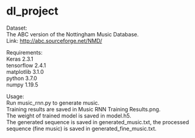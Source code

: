 # dl_project <br>


Dataset: <br>
The ABC version of the Nottingham Music Database. <br>
Link: http://abc.sourceforge.net/NMD/ <br>



Requirements:<br>
Keras                              2.3.1 <br>
tensorflow                         2.4.1 <br>
matplotlib                         3.1.0 <br>
python                             3.7.0 <br>
numpy                              1.19.5 <br>


Usage:  <br>
Run music_rnn.py to generate music. <br>
Training results are saved in Music RNN Training Results.png. <br>
The weight of trained model is saved in model.h5. <br>
The generated sequence is saved in generated_music.txt, the processed sequence (fine music) is saved in generated_fine_music.txt. <br>



